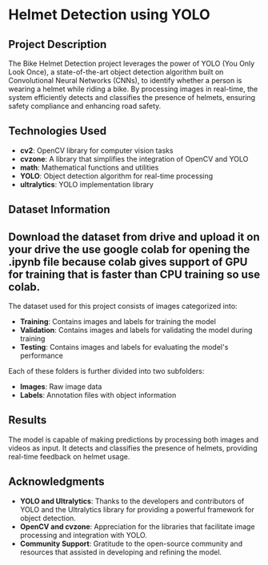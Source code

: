 # Helmet Detection using YOLO

## Project Description

The Bike Helmet Detection project leverages the power of YOLO (You Only Look Once), a state-of-the-art object detection algorithm built on Convolutional Neural Networks (CNNs), to identify whether a person is wearing a helmet while riding a bike. By processing images in real-time, the system efficiently detects and classifies the presence of helmets, ensuring safety compliance and enhancing road safety.

## Technologies Used

- **cv2**: OpenCV library for computer vision tasks
- **cvzone**: A library that simplifies the integration of OpenCV and YOLO
- **math**: Mathematical functions and utilities
- **YOLO**: Object detection algorithm for real-time processing
- **ultralytics**: YOLO implementation library

## Dataset Information
## Download the dataset from drive and upload it on your drive the use google colab for opening the .ipynb file because colab gives support of GPU for training that is faster than CPU training so use colab.
The dataset used for this project consists of images categorized into:

- **Training**: Contains images and labels for training the model
- **Validation**: Contains images and labels for validating the model during training
- **Testing**: Contains images and labels for evaluating the model's performance

Each of these folders is further divided into two subfolders:

- **Images**: Raw image data
- **Labels**: Annotation files with object information

## Results

The model is capable of making predictions by processing both images and videos as input. It detects and classifies the presence of helmets, providing real-time feedback on helmet usage.

## Acknowledgments

- **YOLO and Ultralytics**: Thanks to the developers and contributors of YOLO and the Ultralytics library for providing a powerful framework for object detection.
- **OpenCV and cvzone**: Appreciation for the libraries that facilitate image processing and integration with YOLO.
- **Community Support**: Gratitude to the open-source community and resources that assisted in developing and refining the model.

